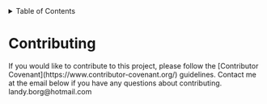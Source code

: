 <details>
<summary>Table of Contents</summary>
<br>
<li><a href="#installation">Installation</a></li>
<li><a href="#usage">Usage</a></li>
<li><a href="#license">License</a></li>
<li><a href="#contributing">Contributing</a></li>
<li><a href="#tests">Tests</a></li>
<li><a href="#questions">Questions</a></li>
</details>

<h1 id="contributing"> Contributing </h1>
<div>
        If you would like to contribute to this project, please follow the [Contributor Covenant](https://www.contributor-covenant.org/) guidelines.
    Contact me at the email below if you have any questions about contributing.
    landy.borg@hotmail.com
</div>

